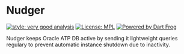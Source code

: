 # Nudger

[![style: very good analysis][very_good_analysis_badge]][very_good_analysis_link]
[![License: MPL][license_badge]][license_link]
[![Powered by Dart Frog](https://img.shields.io/endpoint?url=https://tinyurl.com/dartfrog-badge)](https://dartfrog.vgv.dev)

Nudger keeps Oracle ATP DB active by sending it lightweight queries regulary to prevent automatic instance shutdown due to inactivity.

[license_badge]: https://img.shields.io/badge/license-MPL--2.0-blue.svg
[license_link]: https://opensource.org/licenses/MPL-2.0
[very_good_analysis_badge]: https://img.shields.io/badge/style-very_good_analysis-B22C89.svg
[very_good_analysis_link]: https://pub.dev/packages/very_good_analysis